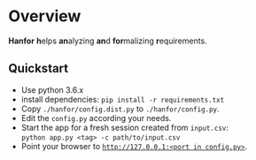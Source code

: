 # Overview
**Hanfor** **h**elps **an**alyzing **an**d **for**malizing **r**equirements.
## Quickstart
* Use python 3.6.x
* install dependencies: `pip install -r requirements.txt`
* Copy `./hanfor/config.dist.py` to `./hanfor/config.py`.
* Edit the `config.py` according your needs.
* Start the app for a fresh session created from `input.csv`:<br>
  `python app.py <tag> -c path/to/input.csv`
* Point your browser to [`http://127.0.0.1:<port in config.py>`](http://127.0.0.1:5000).
